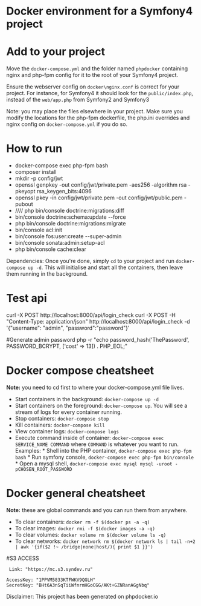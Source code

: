 Docker environment for a Symfony4 project
==================================

# Add to your project

Move the `docker-compose.yml` and the folder named `phpdocker` containing nginx and php-fpm config for it to the root of your Symfony4 project.

Ensure the webserver config on `docker\nginx.conf` is correct for your project. For instance, for Symfony4 it should look for the `public/index.php`, instead of the `web/app.php` from Symfony2 and Symfony3

Note: you may place the files elsewhere in your project. Make sure you modify the locations for the php-fpm dockerfile, the php.ini overrides and nginx config on `docker-compose.yml` if you do so.
 
# How to run
* docker-compose exec php-fpm bash
* composer install
* mkdir -p config/jwt
* openssl genpkey -out config/jwt/private.pem -aes256 -algorithm rsa -pkeyopt rsa_keygen_bits:4096
* openssl pkey -in config/jwt/private.pem -out config/jwt/public.pem -pubout
* //// php bin/console doctrine:migrations:diff
* bin/console doctrine:schema:update --force
* php bin/console doctrine:migrations:migrate
* bin/console acl:init
* bin/console fos:user:create --super-admin
* bin/console sonata:admin:setup-acl
* php bin/console cache:clear

Dependencies:
Once you're done, simply `cd` to your project and run `docker-compose up -d`. This will initialise and start all the containers, then leave them running in the background.

# Test api
curl -X POST http://localhost:8000/api/login_check
curl -X POST -H "Content-Type: application/json" http://localhost:8000/api/login_check -d '{"username": "admin", "password":"password"}'

#Generate admin password
php -r "echo password_hash('ThePassword', PASSWORD_BCRYPT, ['cost' => 13]) . PHP_EOL;"

# Docker compose cheatsheet

**Note:** you need to cd first to where your docker-compose.yml file lives.

  * Start containers in the background: `docker-compose up -d`
  * Start containers on the foreground: `docker-compose up`. You will see a stream of logs for every container running.
  * Stop containers: `docker-compose stop`
  * Kill containers: `docker-compose kill`
  * View container logs: `docker-compose logs`
  * Execute command inside of container: `docker-compose exec SERVICE_NAME COMMAND` where `COMMAND` is whatever you want to run. Examples:
        * Shell into the PHP container, `docker-compose exec php-fpm bash`
        * Run symfony console, `docker-compose exec php-fpm bin/console`
        * Open a mysql shell, `docker-compose exec mysql mysql -uroot -pCHOSEN_ROOT_PASSWORD`

# Docker general cheatsheet

**Note:** these are global commands and you can run them from anywhere.

  * To clear containers: `docker rm -f $(docker ps -a -q)`
  * To clear images: `docker rmi -f $(docker images -a -q)`
  * To clear volumes: `docker volume rm $(docker volume ls -q)`
  * To clear networks: `docker network rm $(docker network ls | tail -n+2 | awk '{if($2 !~ /bridge|none|host/){ print $1 }}')`

#S3 ACCESS 
    
     Link: "https://mc.s3.syndev.ru"
     
    AccessKey: "1PPVM5833KTFWKV9QGLH" 
    SecretKey: "BHt6A3nSqTiiWfnrmHGoCGG/AKt+GZNRanAGgNbq"


Disclaimer: This project has been generated on phpdocker.io
